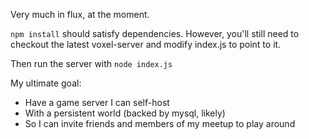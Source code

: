 Very much in flux, at the moment.

`npm install` should satisfy dependencies. However, you'll still need to checkout the latest voxel-server and modify index.js to point to it.

Then run the server with `node index.js`

My ultimate goal:

* Have a game server I can self-host
* With a persistent world (backed by mysql, likely)
* So I can invite friends and members of my meetup to play around
